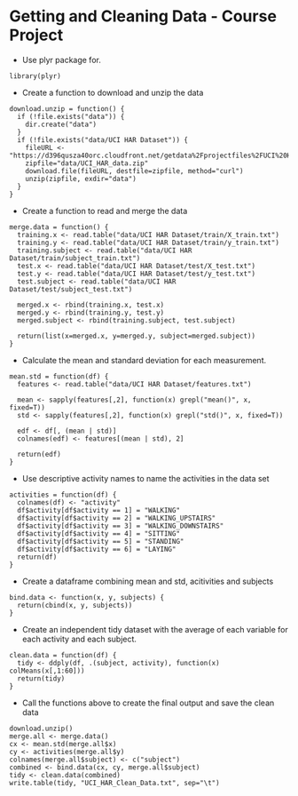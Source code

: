 Getting and Cleaning Data - Course Project
==================================================================

* Use plyr package for.
```{r}
library(plyr)
```

* Create a function to download and unzip the data
```{r}
download.unzip = function() {
  if (!file.exists("data")) {
    dir.create("data")
  }
  if (!file.exists("data/UCI HAR Dataset")) {
    fileURL <- "https://d396qusza40orc.cloudfront.net/getdata%2Fprojectfiles%2FUCI%20HAR%20Dataset.zip"
    zipfile="data/UCI_HAR_data.zip"
    download.file(fileURL, destfile=zipfile, method="curl")
    unzip(zipfile, exdir="data")
  }
}
```

* Create a function to read and merge the data
```{r}
merge.data = function() {
  training.x <- read.table("data/UCI HAR Dataset/train/X_train.txt")
  training.y <- read.table("data/UCI HAR Dataset/train/y_train.txt")
  training.subject <- read.table("data/UCI HAR Dataset/train/subject_train.txt")
  test.x <- read.table("data/UCI HAR Dataset/test/X_test.txt")
  test.y <- read.table("data/UCI HAR Dataset/test/y_test.txt")
  test.subject <- read.table("data/UCI HAR Dataset/test/subject_test.txt")

  merged.x <- rbind(training.x, test.x)
  merged.y <- rbind(training.y, test.y)
  merged.subject <- rbind(training.subject, test.subject)

  return(list(x=merged.x, y=merged.y, subject=merged.subject))
}
```

* Calculate the mean and standard deviation for each measurement.
```{r}
mean.std = function(df) {
  features <- read.table("data/UCI HAR Dataset/features.txt")

  mean <- sapply(features[,2], function(x) grepl("mean()", x, fixed=T))
  std <- sapply(features[,2], function(x) grepl("std()", x, fixed=T))

  edf <- df[, (mean | std)]
  colnames(edf) <- features[(mean | std), 2]
  
  return(edf)
}
```

* Use descriptive activity names to name the activities in the data set
```{r}
activities = function(df) {
  colnames(df) <- "activity"
  df$activity[df$activity == 1] = "WALKING"
  df$activity[df$activity == 2] = "WALKING_UPSTAIRS"
  df$activity[df$activity == 3] = "WALKING_DOWNSTAIRS"
  df$activity[df$activity == 4] = "SITTING"
  df$activity[df$activity == 5] = "STANDING"
  df$activity[df$activity == 6] = "LAYING"
  return(df)
}
```

* Create a dataframe combining mean and std, acitivities and subjects
```{r}
bind.data <- function(x, y, subjects) {
  return(cbind(x, y, subjects))
}
```

* Create an independent tidy dataset with the average of each variable for each activity and each subject.
```{r}
clean.data = function(df) {
  tidy <- ddply(df, .(subject, activity), function(x) colMeans(x[,1:60]))
  return(tidy)
}
```

* Call the functions above to create the final output and save the clean data
```{r}
download.unzip()
merge.all <- merge.data()
cx <- mean.std(merge.all$x)
cy <- activities(merge.all$y)
colnames(merge.all$subject) <- c("subject")
combined <- bind.data(cx, cy, merge.all$subject)
tidy <- clean.data(combined)
write.table(tidy, "UCI_HAR_Clean_Data.txt", sep="\t")
```
